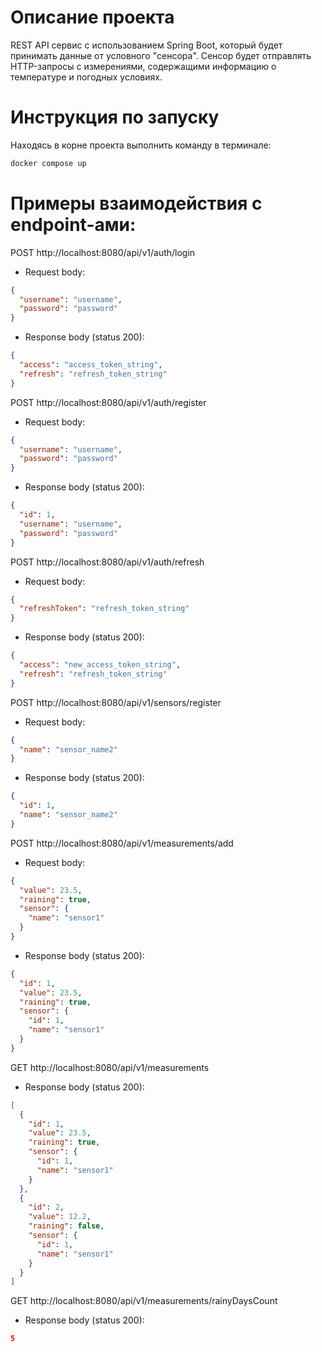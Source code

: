 # Описание проекта

REST API сервис с использованием Spring Boot, который будет принимать данные от условного "сенсора". Сенсор будет
отправлять HTTP-запросы с измерениями, содержащими информацию о температуре и погодных условиях.

# Инструкция по запуску

Находясь в корне проекта выполнить команду в терминале:

```bash
docker compose up
```

# Примеры взаимодействия с endpoint-ами:

POST http://localhost:8080/api/v1/auth/login

- Request body:

```json
{
  "username": "username",
  "password": "password"
}
```

- Response body (status 200):

```json
{
  "access": "access_token_string",
  "refresh": "refresh_token_string"
}
```

POST http://localhost:8080/api/v1/auth/register

- Request body:

```json
{
  "username": "username",
  "password": "password"
}
```

- Response body (status 200):

```json
{
  "id": 1,
  "username": "username",
  "password": "password"
}
```

POST http://localhost:8080/api/v1/auth/refresh

- Request body:

```json
{
  "refreshToken": "refresh_token_string"
}
```

- Response body (status 200):

```json
{
  "access": "new_access_token_string",
  "refresh": "refresh_token_string"
}
```

POST http://localhost:8080/api/v1/sensors/register

- Request body:

```json
{
  "name": "sensor_name2"
}
```

- Response body (status 200):

```json
{
  "id": 1,
  "name": "sensor_name2"
}
```

POST http://localhost:8080/api/v1/measurements/add

- Request body:

```json
{
  "value": 23.5,
  "raining": true,
  "sensor": {
    "name": "sensor1"
  }
}
```

- Response body (status 200):

```json
{
  "id": 1,
  "value": 23.5,
  "raining": true,
  "sensor": {
    "id": 1,
    "name": "sensor1"
  }
}
```

GET http://localhost:8080/api/v1/measurements

- Response body (status 200):

```json
[
  {
    "id": 1,
    "value": 23.5,
    "raining": true,
    "sensor": {
      "id": 1,
      "name": "sensor1"
    }
  },
  {
    "id": 2,
    "value": 12.2,
    "raining": false,
    "sensor": {
      "id": 1,
      "name": "sensor1"
    }
  }
]
```

GET http://localhost:8080/api/v1/measurements/rainyDaysCount

- Response body (status 200):

```json
5
```